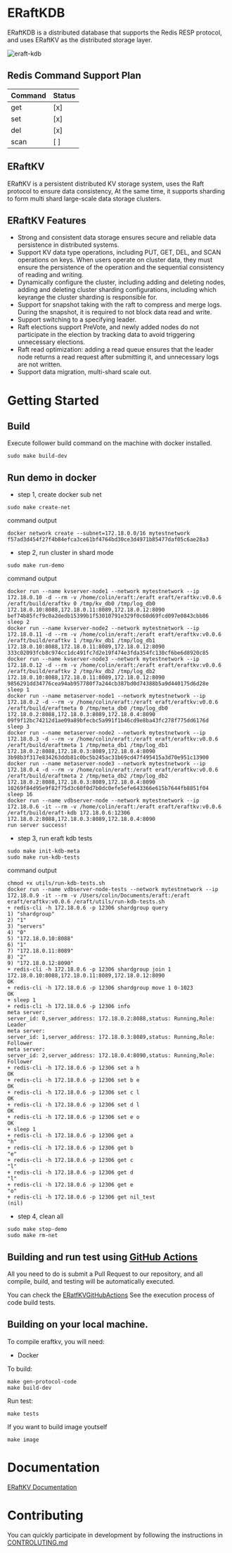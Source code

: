 # ERaftKDB

ERaftKDB is a distributed database that supports the Redis RESP protocol, and uses ERaftKV as the distributed storage layer.

![eraft-kdb](doc/eraft-kdb.png)

## Redis Command Support Plan

| Command    | Status |
| -------- | ------- |
| get  |  [x] |
| set  | [x]   |
| del  | [x]   |
| scan  | [ ]   |


## ERaftKV

ERaftKV is a persistent distributed KV storage system, uses the Raft protocol to ensure data consistency, At the same time, it supports sharding to form multi shard large-scale data storage clusters.

## ERaftKV Features
- Strong and consistent data storage ensures secure and reliable data persistence in distributed systems.
- Support KV data type operations, including PUT, GET, DEL, and SCAN operations on keys. When users operate on cluster data, they must ensure the persistence of the operation and the sequential consistency of reading and writing.
- Dynamically configure the cluster, including adding and deleting nodes, adding and deleting cluster sharding configurations, including which keyrange the cluster sharding is responsible for.
- Support for snapshot taking with the raft to compress and merge logs. During the snapshot, it is required to not block data read and write.
- Support switching to a specifying leader.
- Raft elections support PreVote, and newly added nodes do not participate in the election by tracking data to avoid triggering unnecessary elections.
- Raft read optimization: adding a read queue ensures that the leader node returns a read request after submitting it, and unnecessary logs are not written.
- Support data migration, multi-shard scale out.

# Getting Started

## Build 

Execute follower build command on the machine with docker installed.

```
sudo make build-dev
```

## Run demo in docker

- step 1, create docker sub net

```
sudo make create-net
```

command output
```
docker network create --subnet=172.18.0.0/16 mytestnetwork
f57ad3d454f27f4b84efca3ce61bf4764bd30ce3d4971b85477daf05c6ae28a3
```

- step 2, run cluster in shard mode

```
sudo make run-demo
```
command output
```
docker run --name kvserver-node1 --network mytestnetwork --ip 172.18.0.10 -d --rm -v /home/colin/eraft:/eraft eraft/eraftkv:v0.0.6 /eraft/build/eraftkv 0 /tmp/kv_db0 /tmp/log_db0 172.18.0.10:8088,172.18.0.11:8089,172.18.0.12:8090
bef74b85fcf9c0a2dedb15399b1f53010791e329f0c60d69fcd097e0843cbb86
sleep 2
docker run --name kvserver-node2 --network mytestnetwork --ip 172.18.0.11 -d --rm -v /home/colin/eraft:/eraft eraft/eraftkv:v0.0.6 /eraft/build/eraftkv 1 /tmp/kv_db1 /tmp/log_db1 172.18.0.10:8088,172.18.0.11:8089,172.18.0.12:8090
333c02093fcb8c974cc1dc491fc7d2e19f474e3fda354fc130cf6be6d8920c85
docker run --name kvserver-node3 --network mytestnetwork --ip 172.18.0.12 -d --rm -v /home/colin/eraft:/eraft eraft/eraftkv:v0.0.6 /eraft/build/eraftkv 2 /tmp/kv_db2 /tmp/log_db2 172.18.0.10:8088,172.18.0.11:8089,172.18.0.12:8090
9856291dd34776cea94ab957780f7a244cb387bd0d74388b5a9d440175d6d28e
sleep 1
docker run --name metaserver-node1 --network mytestnetwork --ip 172.18.0.2 -d --rm -v /home/colin/eraft:/eraft eraft/eraftkv:v0.0.6 /eraft/build/eraftmeta 0 /tmp/meta_db0 /tmp/log_db0 172.18.0.2:8088,172.18.0.3:8089,172.18.0.4:8090
09f9f12bc74212d1ae09a89bfecbc5a991f1b46cd9e8ba43fc278f775dd6176d
sleep 3
docker run --name metaserver-node2 --network mytestnetwork --ip 172.18.0.3 -d --rm -v /home/colin/eraft:/eraft eraft/eraftkv:v0.0.6 /eraft/build/eraftmeta 1 /tmp/meta_db1 /tmp/log_db1 172.18.0.2:8088,172.18.0.3:8089,172.18.0.4:8090
3b98b3f317e834263ddb81c0bc5b245ac31b69cd47f495415a3d70e951c13900
docker run --name metaserver-node3 --network mytestnetwork --ip 172.18.0.4 -d --rm -v /home/colin/eraft:/eraft eraft/eraftkv:v0.0.6 /eraft/build/eraftmeta 2 /tmp/meta_db2 /tmp/log_db2 172.18.0.2:8088,172.18.0.3:8089,172.18.0.4:8090
10269f84d95e9f82f75d3c60f0d7b0dc0efe5efe643366e615b7644fb8851f04
sleep 16
docker run --name vdbserver-node --network mytestnetwork --ip 172.18.0.6 -it --rm -v /home/colin/eraft:/eraft eraft/eraftkv:v0.0.6 /eraft/build/eraft-kdb 172.18.0.6:12306 172.18.0.2:8088,172.18.0.3:8089,172.18.0.4:8090
run server success!
```

- step 3, run eraft kdb tests

```
sudo make init-kdb-meta
sudo make run-kdb-tests
```
command output

```
chmod +x utils/run-kdb-tests.sh
docker run --name vdbserver-node-tests --network mytestnetwork --ip 172.18.0.9 -it --rm -v /Users/colin/Documents/eraft:/eraft eraft/eraftkv:v0.0.6 /eraft/utils/run-kdb-tests.sh
+ redis-cli -h 172.18.0.6 -p 12306 shardgroup query
1) "shardgroup"
2) "1"
3) "servers"
4) "0"
5) "172.18.0.10:8088"
6) "1"
7) "172.18.0.11:8089"
8) "2"
9) "172.18.0.12:8090"
+ redis-cli -h 172.18.0.6 -p 12306 shardgroup join 1 172.18.0.10:8088,172.18.0.11:8089,172.18.0.12:8090
OK
+ redis-cli -h 172.18.0.6 -p 12306 shardgroup move 1 0-1023
OK
+ sleep 1
+ redis-cli -h 172.18.0.6 -p 12306 info
meta server:
server_id: 0,server_address: 172.18.0.2:8088,status: Running,Role: Leader
meta server:
server_id: 1,server_address: 172.18.0.3:8089,status: Running,Role: Follower
meta server:
server_id: 2,server_address: 172.18.0.4:8090,status: Running,Role: Follower
+ redis-cli -h 172.18.0.6 -p 12306 set a h
OK
+ redis-cli -h 172.18.0.6 -p 12306 set b e
OK
+ redis-cli -h 172.18.0.6 -p 12306 set c l
OK
+ redis-cli -h 172.18.0.6 -p 12306 set d l
OK
+ redis-cli -h 172.18.0.6 -p 12306 set e o
OK
+ sleep 1
+ redis-cli -h 172.18.0.6 -p 12306 get a
"h"
+ redis-cli -h 172.18.0.6 -p 12306 get b
"e"
+ redis-cli -h 172.18.0.6 -p 12306 get c
"l"
+ redis-cli -h 172.18.0.6 -p 12306 get d
"l"
+ redis-cli -h 172.18.0.6 -p 12306 get e
"o"
+ redis-cli -h 172.18.0.6 -p 12306 get nil_test
(nil)
```

- step 4, clean all
```
sudo make stop-demo
sudo make rm-net
```

## Building and run test using [GitHub Actions](https://github.com/features/actions)

All you need to do is submit a Pull Request to our repository, and all compile, build, and testing will be automatically executed.

You can check the [ERatfKVGitHubActions](https://github.com/eraft-io/eraft/actions) See the execution process of code build tests.

## Building on your local machine.

To compile eraftkv, you will need:
- Docker

To build:
```
make gen-protocol-code
make build-dev
```

Run test:
```
make tests
```

If you want to build image youtself
```
make image
```

# Documentation
[ERaftKV Documentation](doc/eraft-kdb.md)

# Contributing

You can quickly participate in development by following the instructions in [CONTROLUTING.md](https://github.com/eraft-io/eraft/blob/master/CONTRIBUTING.md)
